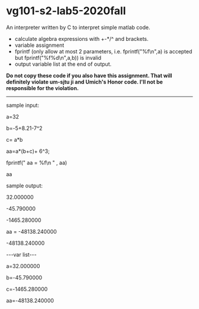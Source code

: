 # vg101-s2-lab5-2020fall
An interpreter written by C to interpret simple matlab code.

- calculate algebra expressions with +-*/^ and brackets.
- variable assignment
- fprintf (only allow at most 2 parameters, i.e. fprintf("%f\n",a) is accepted but fprintf("%f%d\n",a,b)) is invalid
- output variable list at the end of output.

**Do not copy these code if you also have this assignment. That will definitely violate um-sjtu ji and Umich's Honor code. I'll not be responsible for the violation.**

----

sample input:

a=32

b=-5+8.21-7^2

c=  a\*b

aa=a\*(b+c)+ 6^3;

fprintf(" aa = %f\n " , aa)

aa



sample output:

32.000000

-45.790000

-1465.280000

 aa = -48138.240000

 -48138.240000

---var list---

a=32.000000

b=-45.790000

c=-1465.280000

aa=-48138.240000